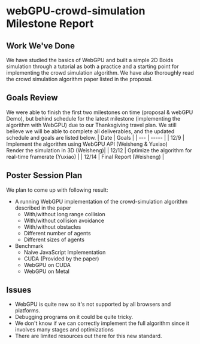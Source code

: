 # webGPU-crowd-simulation Milestone Report

## Work We've Done
We have studied the basics of WebGPU and built a simple 2D Boids simulation through a tutorial as both a practice and a starting point for implementing the crowd simulation algorithm. We have also thoroughly read the crowd simulation algorithm paper listed in the proposal.

## Goals Review
We were able to finish the first two milestones on time (proposal & webGPU Demo), but behind schedule for the latest milestone (implementing the algorithm with WebGPU) due to our Thanksgiving travel plan. We still believe we will be able to complete all deliverables, and the updated schedule and goals are listed below.
| Date | Goals |
| --- | ----- |
| 12/9 | Implement the algorithm using WebGPU API (Weisheng & Yuxiao)<br> Render the simulation in 3D (Weisheng)|
| 12/12 | Optimize the algorithm for real-time framerate (Yuxiao) |
| 12/14 | Final Report (Weisheng) |


## Poster Session Plan

We plan to come up with following result:

- A running WebGPU implementation of the crowd-simulation algorithm described in the paper
  - With/without long range collision
  - With/without collision avoidance
  - With/without obstacles
  - Different number of agents
  - Different sizes of agents
- Benchmark
  - Naive JavaScript Implementation
  - CUDA (Provided by the paper)
  - WebGPU on CUDA
  - WebGPU on Metal

## Issues

- WebGPU is quite new so it's not supported by all browsers and platforms.
- Debugging programs on it could be quite tricky.
- We don't know if we can correctly implement the full algorithm since it involves many stages and optimizations
- There are limited resources out there for this new standard.
